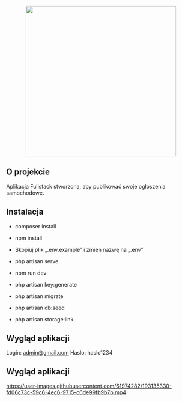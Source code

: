<p align="center"><a href="https://laravel.com" target="_blank"><img src="https://raw.githubusercontent.com/laravel/art/master/logo-lockup/5%20SVG/2%20CMYK/1%20Full%20Color/laravel-logolockup-cmyk-red.svg" width="400"></a></p>


## O projekcie

Aplikacja Fullstack stworzona, aby publikować swoje ogłoszenia samochodowe.

## Instalacja

-   composer install

-   npm install

-   Skopiuj plik „.env.example” i zmień nazwę na „.env”

-   php artisan serve

-   npm run dev

-   php artisan key:generate

-   php artisan migrate

-   php artisan db:seed

-   php artisan storage:link

## Wygląd aplikacji

Login: admin@gmail.com
Haslo: haslo1234

## Wygląd aplikacji

https://user-images.githubusercontent.com/61974282/193135330-fd06c73c-59c6-4ec6-9715-c6de99fb9b7b.mp4



